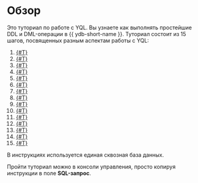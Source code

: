 # Обзор

Это туториал по работе с YQL. Вы узнаете как выполнять простейшие DDL и DML-операции в {{ ydb-short-name }}. Туториал состоит из 15 шагов, посвященных разным аспектам работы с YQL:

1. [{#T}](01_Create_demo_tables.md)
1. [{#T}](02_Fill_tables_with_data.md)
1. [{#T}](03_Select_all_columns.md)
1. [{#T}](04_Select_specific_columns.md)
1. [{#T}](05_Basic_filter_and_sort.md)
1. [{#T}](06_Basic_aggregation.md)
1. [{#T}](07_Conditional_values.md)
1. [{#T}](08_Named_nodes.md)
1. [{#T}](09_Join_tables.md)
1. [{#T}](10_Replace_into.md)
1. [{#T}](11_Upsert_into.md)
1. [{#T}](12_Insert_into.md)
1. [{#T}](13_Update.md)
1. [{#T}](14_Delete.md)
1. [{#T}](15_Alter_table.md)

В инструкциях используется единая сквозная база данных.

Пройти туториал можно в консоли управления, просто копируя инструкции в поле **SQL-запрос**.
